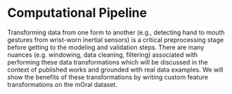 Computational Pipeline
==========

Transforming data from one form to another (e.g., detecting hand to mouth gestures from wrist-worn inertial sensors) is a critical preprocessing stage before getting to the modeling and validation steps. There are many nuances (e.g. windowing, data cleaning, filtering) associated with performing these data transformations which will be discussed in the context of published works and grounded with real data examples.  We will show the benefits of these transformations by writing custom feature transformations on the mOral dataset.
